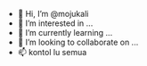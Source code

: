 - 👋 Hi, I’m @mojukali
- 👀 I’m interested in ...
- 🌱 I’m currently learning ...
- 💞️ I’m looking to collaborate on ...
- 📫 kontol lu semua

<!---
mojukali/mojukali is a ✨ special ✨ repository because its `README.md` (this file) appears on your GitHub profile.
You can click the Preview link to take a look at your changes.
--->
